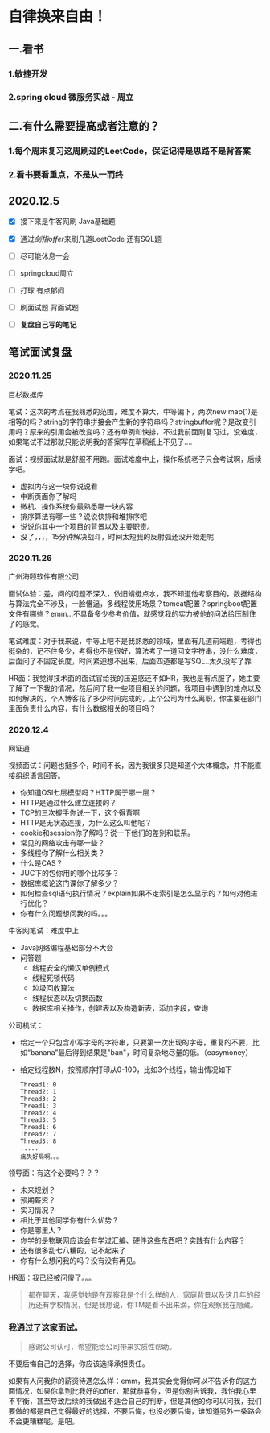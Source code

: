# 自律换来自由！

## 一.看书

### 1.敏捷开发

### 2.spring cloud 微服务实战 - 周立



## 二.有什么需要提高或者注意的？

### 1.每个周末复习这周刷过的LeetCode，保证记得是思路不是背答案

### 2.看书要看重点，不是从一而终



## 2020.12.5

- [x] 接下来是牛客网刷 Java基础题
- [x] 通过*剑指offer*来刷几道LeetCode 还有SQL题  
- [ ] 尽可能休息一会
- [ ] springcloud周立
- [ ] 打球 有点郁闷
- [ ] 刷面试题 背面试题
- [ ] **复盘自己写的笔记**









## 笔试面试复盘

### 2020.11.25

巨杉数据库

笔试：这次的考点在我熟悉的范围，难度不算大，中等偏下，两次new map(1)是相等的吗？string的字符串拼接会产生新的字符串吗？stringbuffer呢？是改变引用吗？原来的引用会被改变吗？还有单例和快排，不过我前面刚复习过，没难度，如果笔试不过那就只能说明我的答案写在草稿纸上不见了....

面试：视频面试就是舒服不用跑。面试难度中上，操作系统老子只会考试啊，后续学吧。

- 虚拟内存这一块你说说看
- 中断页面你了解吗
- 微机、操作系统你最熟悉哪一块内容
- 排序算法有哪一些？说说快排和堆排序吧
- 说说你其中一个项目的背景以及主要职责。
- 没了，，，，15分钟解决战斗，时间太短我的反射弧还没开始走呢



### 2020.11.26

广州海颐软件有限公司

面试体验：差，问的问题不深入，依旧蜻蜓点水，我不知道他考察目的，数据结构与算法完全不涉及，一脸懵逼，多线程使用场景？tomcat配置？springboot配置文件有哪些？emm...不具备多少参考价值，就感觉我的实力被他的问法给压制住了的感觉。

笔试难度：对于我来说，中等上吧不是我熟悉的领域，里面有几道前端题，考得也挺杂的，记不住多少，考得也不是很好，算法考了一道回文字符串，没什么难度，后面问了不固定长度，时间紧迫想不出来，后面四道都是写SQL..太久没写了靠

HR面：我觉得技术面的面试官给我的压迫感还不如HR，我也是有点服了，她主要了解了一下我的情况，然后问了我一些项目相关的问题，我项目中遇到的难点以及如何解决的，个人博客花了多少时间完成的，上个公司为什么离职，你主要在部门里面负责什么内容，有什么数据相关的项目吗？



### 2020.12.4

网证通

视频面试：问题也挺多个，时间不长，因为我很多只是知道个大体概念，并不能直接组织语言回答。

- 你知道OSI七层模型吗？HTTP属于哪一层？
- HTTP是通过什么建立连接的？
- TCP的三次握手你说一下，这个得背啊
- HTTP是无状态连接，为什么这么叫他呢？
- cookie和session你了解吗？说一下他们的差别和联系。
- 常见的网络攻击有哪一些？
- 多线程你了解什么相关类？
- 什么是CAS？
- JUC下的包你用的哪个比较多？
- 数据库概论这门课你了解多少？
- 如何检查sql语句执行情况？explain如果不走索引是怎么显示的？如何对他进行优化？
- 你有什么问题想问我的吗。。。

牛客网笔试：难度中上

- Java网络编程基础部分不大会
- 问答题
  - 线程安全的懒汉单例模式
  - 线程死锁代码
  - 垃圾回收算法
  - 线程状态以及切换函数
  - 数据库相关操作，创建表以及构造新表，添加字段，查询

公司机试：

- 给定一个只包含小写字母的字符串，只要第一次出现的字母，重复的不要，比如“banana”最后得到结果是"ban"，时间复杂地尽量的低。（easymoney）

- 给定线程数N，按照顺序打印从0-100，比如3个线程，输出情况如下

  ```
  Thread1: 0
  Thread2: 1
  Thread3: 2
  Thread1: 3
  Thread2: 4
  Thread3: 5
  Thread1: 6
  Thread2: 7
  Thread3: 8
  .....
  痛失好局啊。。。
  ```

领导面：有这个必要吗？？？

- 未来规划？
- 预期薪资？
- 实习情况？
- 相比于其他同学你有什么优势？
- 你是哪里人？
- 你学的是物联网应该会有学过汇编、硬件这些东西吧？实践有什么内容？
- 还有很多乱七八糟的，记不起来了
- 你有什么想问我的吗？没有没有再见。

HR面：我已经被问傻了。。。

> 都在聊天，我感觉她是在观察我是个什么样的人，家庭背景以及这几年的经历还有学校情况，但是我想说，你TM是看不出来滴，你在观察我在隐藏。

### 我通过了这家面试。

> 感谢公司认可，希望能给公司带来实质性帮助。

不要后悔自己的选择，你应该选择承担责任。

如果有人问我你的薪资待遇怎么样：emm，我其实会觉得你可以不告诉你的这方面情况，如果你拿到比我好的offer，那就恭喜你，但是你别告诉我，我怕我心里不平衡，甚至导致后续的我做出不适合自己的判断，但是其他的你可以问我，我们要做的都是自己觉得最好的选择，不要后悔，也没必要后悔，谁知道另外一条路会不会更糟糕呢。是吧。